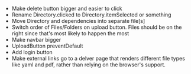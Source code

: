 * Make delete button bigger and easier to click
* Rename Directory.clicked to Directory.itemSelected or something
* Move Directory and dependencies into separate file[s]
* Switch order of Files/Folders on upload button. Files should be on the right
  since that's most likely to happen the most
* Make navbar bigger
* UploadButton preventDefault
* Add login button
* Make external links go to a delver page that renders different file types
  like yaml and pdf, rather than relying on the browser's support.
